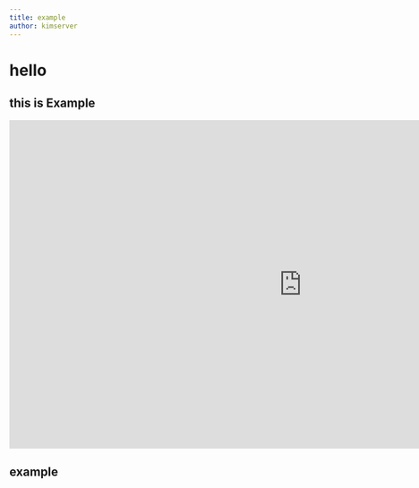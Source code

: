 ```yaml
---
title: example
author: kimserver
---
```

# hello
## this is Example

<iframe width="1044" height="587" src="https://www.youtube.com/embed/eUQFtpxet1k" frameborder="0" allow="accelerometer; autoplay; encrypted-media; gyroscope; picture-in-picture" allowfullscreen></iframe>


<h2>example</h2>